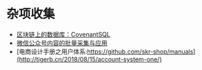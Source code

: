 # 杂项收集
- [区块链上的数据库：CovenantSQL](https://zhuanlan.zhihu.com/p/42517534)
- [微信公众号内容的批量采集与应用](https://zhuanlan.zhihu.com/c_65943221)
- [电商设计手册之用户体系:https://github.com/skr-shop/manuals](http://tigerb.cn/2018/08/15/account-system-one/)